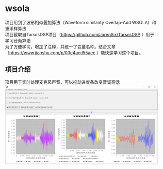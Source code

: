 # wsola
项目用到了波形相似叠加算法（Waveform similarity Overlap-Add WSOLA）和重采样算法<br>
项目截取自TarsosDSP项目（https://github.com/JorenSix/TarsosDSP ）用于学习音频算法<br>
为了方便学习，增加了注释，并统一了变量名称。结合文章（https://www.jianshu.com/p/00e4aed55aee ）能快速学习这个项目。<br>
## 項目介绍
项目用于实时处理麦克风声音，可以拖动进度条改变音调高低<br>
![Image text](https://github.com/droptea/wsola/blob/main/projectImg.png)
